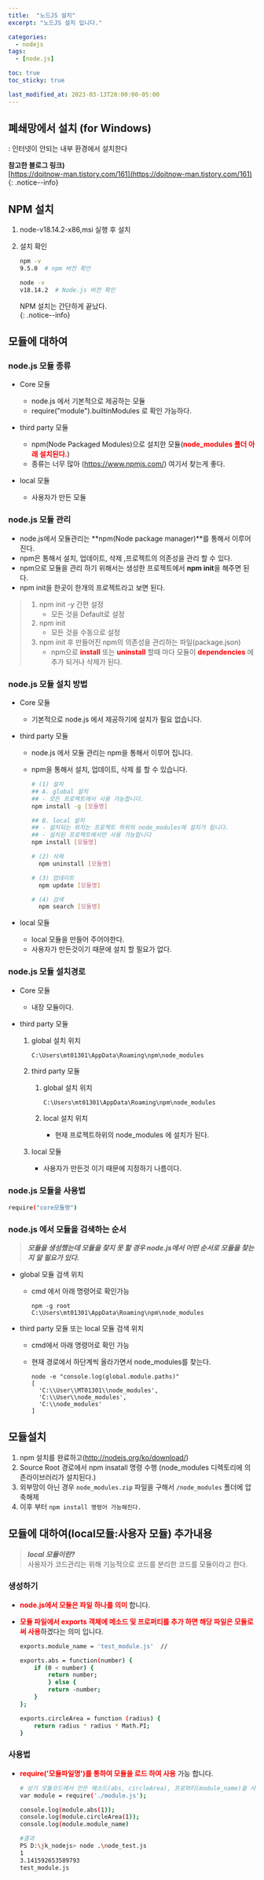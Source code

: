```yaml
---
title:  "노드JS 설치"
excerpt: "노드JS 설치 입니다."

categories:
  - nodejs
tags:
  - [node.js]

toc: true
toc_sticky: true

last_modified_at: 2023-03-13T20:00:00-05:00
---
```


## 폐쇄망에서 설치 (for Windows)
: 인터넷이 안되는 내부 환경에서 설치한다

**참고한 블로그 링크)**  
[https://doitnow-man.tistory.com/161](https://doitnow-man.tistory.com/161)
{: .notice--info}

## NPM 설치
1. node-v18.14.2-x86,msi 실행 후 설치
2. 설치 확인  
    ```bash
    npm -v
    9.5.0  # npm 버전 확인
    
    node -v
    v18.14.2  # Node.js 버전 확인
    
    ```
      
    NPM 설치는 간단하게 끝났다.  
    {: .notice--info}


## 모듈에 대하여
### node.js 모듈 종류
- Core 모듈
    - node.js 에서 기본적으로 제공하는 모듈
    - require("module").builtinModules 로 확인 가능하다.
    
- third party 모듈
    - npm(Node Packaged Modules)으로 설치한 모듈(<span style="color:red"><b>node_modules 폴더 아래 설치된다.</b></span>)
    - 종류는 너무 많아 (https://www.npmjs.com/) 여기서 찾는게 좋다.
     
- local 모듈
    - 사용자가 만든 모듈

### node.js 모듈 관리
- node.js에서 모듈관리는 **npm(Node package manager)**를 통해서 이루어진다.
- npm은 통해서 설치, 업데이트, 삭제 ,프로젝트의 의존성을 관리 할 수 있다.
- npm으로 모듈을 관리 하기 위해서는 생성한 프로젝트에서 **npm init**을 해주면 된다.
- npm init을 한곳이 한개의 프로젝트라고 보면 된다.
  
> 1. npm init -y 간편 설정  
>     - 모든 것을 Default로 설정  
> 2. npm init  
>     - 모든 것을 수동으로 설정  
> 3. npm init 후 만들어진 npm의 의존성을 관리하는 파일(package.json)  
>      - npm으로 <span style="color:red"><b>install</b></span> 또는 <span style="color:red"><b>uninstall</b></span> 할때 마다 모듈이 <span style="color:red"><b>dependencies</b></span> 에 추가 되거나 삭제가 된다.  


### node.js 모듈 설치 방법

- Core 모듈
    - 기본적으로 node.js 에서 제공하기에 설치가 필요 없습니다.

- third party 모듈
    - node.js 에서 모듈 관리는 npm을 통해서 이루어 집니다.
    - npm을 통해서 설치, 업데이트, 삭제 를 할 수 있습니다.
      
        ```bash
        # (1) 설치 
        ## A. global 설치
        ## - 모든 프로젝트에서 사용 가능합니다.
        npm install -g [모듈명]

        ## B. local 설치
        ## - 설치되는 위치는 프로젝트 하위의 node_modules에 설치가 됩니다.
        ## - 설치된 프로젝트에서만 사용 가능합니다 
        npm install [모듈명]
        
        # (2) 삭제 
	      npm uninstall [모듈명]

        # (3) 업데이트 
	      npm update [모듈명]

        # (4) 검색
	      npm search [모듈명]
        
        ```
        
- local 모듈
    - local 모듈을 만들어 주어야한다.
    - 사용자가 만든것이기 때문에 설치 할 필요가 없다.

### node.js 모듈 설치경로

- Core 모듈
    - 내장 모듈이다.

- third party 모듈

  1. global 설치 위치  
  
      ```bash
      C:\Users\mt01301\AppData\Roaming\npm\node_modules
      
      ```
      
  2. third party 모듈
      
      1. global 설치 위치  
          
          ```
          C:\Users\mt01301\AppData\Roaming\npm\node_modules
          
          ```
          
      2. local 설치 위치
          - 현재 프로젝트하위의 node_modules 에 설치가 된다.
    
  3. local 모듈
      - 사용자가 만든것 이기 때문에 지정하기 나름이다.


### node.js 모듈을 사용법
    
```bash
require("core모듈명")

```


### node.js 에서 모듈을 검색하는 순서
> ***모듈을 생성했는데 모듈을 찾지 못 할 경우 node.js에서 어떤 순서로 모듈을 찾는지 알 필요가 있다.***

- global 모듈 검색 위치
  - cmd 에서 아래 명령어로 확인가능
   
      ```
      npm -g root
      C:\Users\mt01301\AppData\Roaming\npm\node_modules  
      
      ```

- third party 모듈 또는 local 모듈 검색 위치
  - cmd에서 아래 명령어로 확인 가능
  - 현재 경로에서 하단계씩 올라가면서 node_modules를 찾는다.
  
       ```
       node -e "console.log(global.module.paths)"  
       [ 
         'C:\\User\\MT01301\\node_modules', 
         'C:\\User\\node_modules',
         'C:\\node_modules'
       ]
       
       ```
       
       
       
## 모듈설치
1. npm 설치를 완료하고(http://nodejs.org/ko/download/)
2. Source Root 경로에서 npm insatall 명령 수행 (node_modules 디렉토리에 의존라이브러리가 설치된다.)
3. 외부망이 아닌 경우 `node_modules.zip` 파일을 구해서 `/node_modules` 폴더에 압축해제
4. 이후 부터 `npm install 명령어 가능해진다.`



## 모듈에 대하여(local모듈:사용자 모듈) 추가내용

> ***local 모듈이란?***  
> 사용자가 코드관리는 위해 기능적으로 코드를 분리한 코드를 모듈이라고 한다.

### 생성하기
- <span style="color:red"><b>node.js에서 모듈은 파일 하나를 의미</b></span> 합니다.
- <span style="color:red"><b>모듈 파일에서 exports 객체에 메소드 및 프로퍼티를 추가 하면 해당 파일은 모듈로써 사용</b></span>하겠다는 의미 입니다.

    ```bash
    exports.module_name = 'test_module.js'  //

    exports.abs = function(number) {
        if (0 < number) {
            return number;
            } else {
            return -number;
        }
    };
    
    exports.circleArea = function (radius) {
        return radius * radius * Math.PI;
    }
    
    ```    

### 사용법
- <span style="color:red"><b>require('모듈파일명')를 통하여 모듈을 로드 하여 사용</b></span> 가능 합니다.

    ```bash
    # 상기 모듈코드에서 만든 메소드(abs, circleArea), 프로퍼티(module_name)을 사용한 에제 입니다 
    var module = require('./module.js');
    
    console.log(module.abs(1));
    console.log(module.circleArea(1));
    console.log(module.module_name)
    
    #결과 
    PS D:\jk_nodejs> node .\node_test.js
    1
    3.141592653589793
    test_module.js
      
    ```


